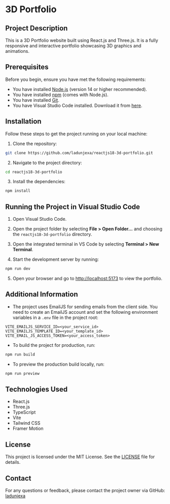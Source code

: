 # 3D Portfolio

## Project Description

This is a 3D Portfolio website built using React.js and Three.js. It is a fully responsive and interactive portfolio showcasing 3D graphics and animations.

## Prerequisites

Before you begin, ensure you have met the following requirements:

- You have installed [Node.js](https://nodejs.org/en/) (version 14 or higher recommended).
- You have installed [npm](https://www.npmjs.com/get-npm) (comes with Node.js).
- You have installed [Git](https://git-scm.com/downloads).
- You have Visual Studio Code installed. Download it from [here](https://code.visualstudio.com/).

## Installation

Follow these steps to get the project running on your local machine:

1. Clone the repository:

```bash
git clone https://github.com/ladunjexa/reactjs18-3d-portfolio.git
```

2. Navigate to the project directory:

```bash
cd reactjs18-3d-portfolio
```

3. Install the dependencies:

```bash
npm install
```

## Running the Project in Visual Studio Code

1. Open Visual Studio Code.

2. Open the project folder by selecting **File > Open Folder...** and choosing the `reactjs18-3d-portfolio` directory.

3. Open the integrated terminal in VS Code by selecting **Terminal > New Terminal**.

4. Start the development server by running:

```bash
npm run dev
```

5. Open your browser and go to [http://localhost:5173](http://localhost:5173) to view the portfolio.

## Additional Information

- The project uses EmailJS for sending emails from the client side. You need to create an EmailJS account and set the following environment variables in a `.env` file in the project root:

```
VITE_EMAILJS_SERVICE_ID=<your_service_id>
VITE_EMAILJS_TEMPLATE_ID=<your_template_id>
VITE_EMAIL_JS_ACCESS_TOKEN=<your_access_token>
```

- To build the project for production, run:

```bash
npm run build
```

- To preview the production build locally, run:

```bash
npm run preview
```

## Technologies Used

- React.js
- Three.js
- TypeScript
- Vite
- Tailwind CSS
- Framer Motion

## License

This project is licensed under the MIT License. See the [LICENSE](./LICENSE) file for details.

## Contact

For any questions or feedback, please contact the project owner via GitHub: [ladunjexa](https://github.com/ladunjexa)
